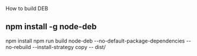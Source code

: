 How to build DEB

npm install -g node-deb
----
npm install
npm run build
node-deb --no-default-package-dependencies --no-rebuild --install-strategy copy -- dist/
